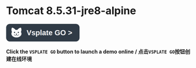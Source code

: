 # Tomcat 8.5.31-jre8-alpine

<a href="https://www.vsplate.com/?docker-compose=https://github.com/vsplate/dcenvs/tomcat/8.5.31-jre8-alpine"><img alt="VSPLATE GO" src="https://raw.githubusercontent.com/vsplate/images/master/vsgo_btn.png" width="200px"></a>

**Click the `VSPLATE GO` button to launch a demo online / 点击`VSPLATE GO`按钮创建在线环境**